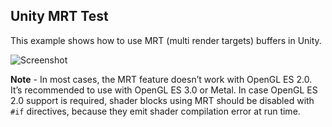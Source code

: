 Unity MRT Test
--------------

This example shows how to use MRT (multi render targets) buffers in Unity.

![Screenshot](https://41.media.tumblr.com/4520c39a172ebb2b316bf30f25146409/tumblr_o5m8h5zi1O1qio469o1_640.png)

**Note** - In most cases, the MRT feature doesn’t work with OpenGL ES 2.0.
It’s recommended to use with OpenGL ES 3.0 or Metal. In case OpenGL ES 2.0
support is required, shader blocks using MRT should be disabled with
`#if` directives, because they emit shader compilation error at run time.
